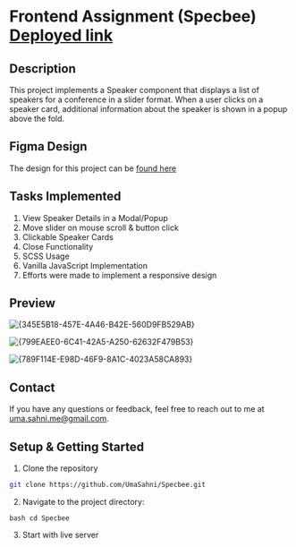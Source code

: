 # Frontend Assignment (Specbee) [Deployed link](https://specbee-two.vercel.app/)

## Description
This project implements a Speaker component that displays a list of speakers for a conference in a slider format. When a user clicks on a speaker card, additional information about the speaker is shown in a popup above the fold.

## Figma Design
The design for this project can be [found here](https://www.figma.com/design/h6LJWJH5xUzfzorOwl9iFA/Assessment_updated?node-id=0-1&node-type=canvas&t=zynhNZNeauEn52WN-0)

## Tasks Implemented
1. View Speaker Details in a Modal/Popup
2. Move slider on mouse scroll & button click
3. Clickable Speaker Cards
4. Close Functionality
5. SCSS Usage
6. Vanilla JavaScript Implementation
7. Efforts were made to implement a responsive design

## Preview
![{345E5B18-457E-4A46-B42E-560D9FB529AB}](https://github.com/user-attachments/assets/b1d872cd-7ac3-4159-a24f-bc3045af1591)

![{799EAEE0-6C41-42A5-A250-62632F479B53}](https://github.com/user-attachments/assets/17f11c55-cdcd-433d-a28c-172611e72405)

![{789F114E-E98D-46F9-8A1C-4023A58CA893}](https://github.com/user-attachments/assets/693ba599-beb5-4bf0-807e-1e9b6ef2b701)

## Contact
If you have any questions or feedback, feel free to reach out to me at uma.sahni.me@gmail.com.

## Setup & Getting Started

1. Clone the repository
```bash
git clone https://github.com/UmaSahni/Specbee.git
```
2. Navigate to the project directory:
```
bash cd Specbee
```
3. Start with live server















